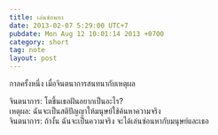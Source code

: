 ```yaml
---
title: เล่นซ่อนหา
date: 2013-02-07 5:29:00 UTC+7
pubdate: Mon Aug 12 10:01:14 2013 +0700
category: short
tag: note
layout: post
---
```


กาลครั้งหนึ่ง เมื่อจินตนาการสนทนากับเหตุผล

จินตนาการ: โตขึ้นเธอฝันอยากเป็นอะไร?  
เหตุผล: ฉันจะเป็นสติปัญญาให้มนุษย์ใช้ค้นหาความจริง  
จินตนาการ: ถ้างั้น ฉันจะเป็นความจริง จะได้เล่นซ่อนหากับมนุษย์และเธอ
